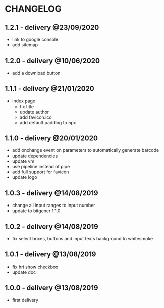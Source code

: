 # CHANGELOG

## 1.2.1 - delivery @23/09/2020

- link to google console
- add sitemap

## 1.2.0 - delivery @10/06/2020

- add a download button

## 1.1.1 - delivery @21/01/2020

- index page
    - fix title
    - update author
    - add favicon.ico
    - add default padding to 5px

## 1.1.0 - delivery @20/01/2020

- add onchange event on parameters to automatically generate barcode
- update dependencies
- update vm
- use pipeline instead of pipe
- add full support for favicon
- update logo

## 1.0.3 - delivery @14/08/2019

- change all input ranges to input number
- update to bitgener 1.1.0

## 1.0.2 - delivery @14/08/2019

- fix select boxes, buttons and input texts background to whitesmoke

## 1.0.1 - delivery @13/08/2019

- fix hri show checkbox
- update doc

## 1.0.0 - delivery @13/08/2019

- first delivery
